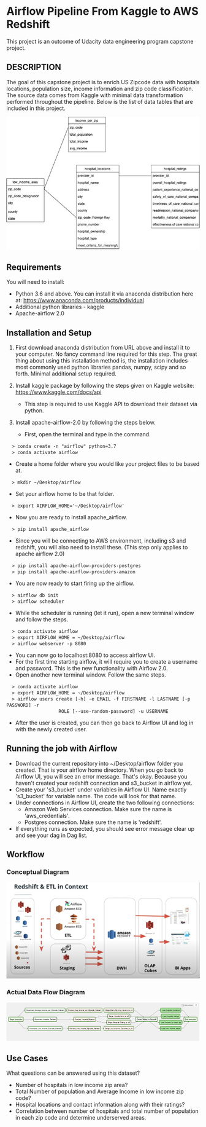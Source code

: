 # Airflow Pipeline From Kaggle to AWS Redshift

This project is an outcome of Udacity data engineering program capstone project. 

## DESCRIPTION ##

The goal of this capstone project is to enrich US Zipcode data with hospitals locations, population size, income information and zip code classification. The source data comes from Kaggle with minimal data transformation performed throughout the pipeline. Below is the list of data tables that are included in this project.

![Image](https://github.com/ZawWin/kaggle-n-redshift/blob/main/images/Zip%20Code%20ERD.jpg)

## Requirements ##
You will need to install:
* Python 3.6 and above. You can install it via anaconda distribution here at: https://www.anaconda.com/products/individual
* Additional python libraries - kaggle
* Apache-airflow 2.0

## Installation and Setup ##
1. First download anaconda distribution from URL above and install it to your computer. No fancy command line required for this step. The great thing about using this installation method is, the installation includes most commonly used python libraries pandas, numpy, scipy and so forth. Minimal additional setup required.

2. Install kaggle package by following the steps given on Kaggle website: https://www.kaggle.com/docs/api 
   * This step is required to use Kaggle API to download their dataset via python.
   
3. Install apache-airflow-2.0 by following the steps below.
   * First, open the terminal and type in the command.
  ```
    > conda create -n "airflow" python=3.7
    > conda activate airflow
  ```
  * Create a home folder where you would like your project files to be based at.
  ```
    > mkdir ~/Desktop/airflow
  ```
  * Set your airflow home to be that folder.
  ```
    > export AIRFLOW_HOME='~/Desktop/airflow'
  ```
  * Now you are ready to install apache_airflow.
  ```
    > pip install apache_airflow
  ```
  * Since you will be connecting to AWS environment, including s3 and redshift, you will also need to install these. (This step only applies to apache airflow 2.0)
  ```
    > pip install apache-airflow-providers-postgres
    > pip install apache-airflow-providers-amazon
  ```
  * You are now ready to start firing up the airflow.
  ```
    > airflow db init
    > airflow scheduler
  ```
  * While the scheduler is running (let it run), open a new terminal window and follow the steps.
  ```
    > conda activate airflow
    > export AIRFLOW_HOME = ~/Desktop/airflow
    > airflow webserver -p 8080
  ```
  * You can now go to localhost:8080 to access airflow UI.
  * For the first time starting airflow, it will require you to create a username and password. This is the new functionality with Airflow 2.0.
  * Open another new terminal window. Follow the same steps.
  ```
    > conda activate airflow
    > export AIRFLOW_HOME = ~/Desktop/airflow
    > airflow users create [-h] -e EMAIL -f FIRSTNAME -l LASTNAME [-p PASSWORD] -r
                     ROLE [--use-random-password] -u USERNAME
   ```
   * After the user is created, you can then go back to Airflow UI and log in with the newly created user.
   
## Running the job with Airflow ##
   * Download the current repository into ~/Desktop/airflow folder you created. That is your airflow home directory. When you go back to Airflow UI, you will see an error message. That's okay. Because you haven't created your redshift connection and s3_bucket in airflow yet.
   * Create your 's3_bucket' under variables in Airflow UI. Name exactly 's3_bucket' for variable name. The code will look for that name.
   * Under connections in Airflow UI, create the two following connections:
        * Amazon Web Services connection. Make sure the name is 'aws_credentials'.
        * Postgres connection. Make sure the name is 'redshift'.
   * If everything runs as expected, you should see error message clear up and see your dag in Dag list.
    
    
## Workflow ##

### Conceptual Diagram ###

![Image](https://github.com/ZawWin/kaggle-n-redshift/blob/main/images/Conceptual%20dataflow%20diagram.png)

### Actual Data Flow Diagram ###

![Image](https://github.com/ZawWin/kaggle-n-redshift/blob/main/images/Dataflow%20Diagram.png)

## Use Cases ##

What questions can be answered using this dataset? 

- Number of hospitals in low income zip area?
- Total Number of population and Average Income in low income zip code?
- Hospital locations and contact information along with their ratings?
- Correlation between number of hospitals and total number of population in each zip code and determine underserved areas.     
